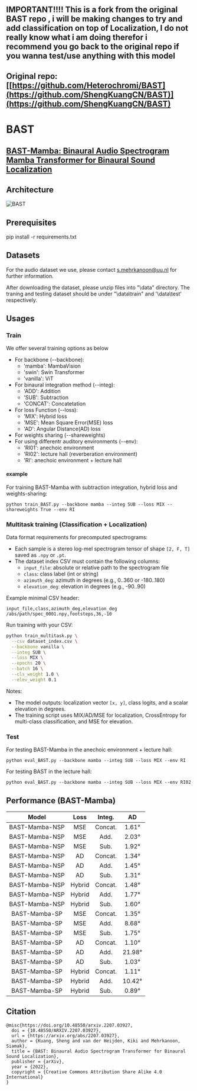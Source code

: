 ## IMPORTANT!!!! This is a fork from the original BAST repo , i will be making changes to try and add classification on top of Localization, I do not really know what i am doing therefor i recommend you go back to the original repo if you wanna test/use anything with this model

## Original repo: [[https://github.com/Heterochromi/BAST](https://github.com/ShengKuangCN/BAST)](https://github.com/ShengKuangCN/BAST)


# BAST

[BAST-Mamba: Binaural Audio Spectrogram Mamba Transformer for Binaural Sound Localization]()
---
## Architecture

![BAST](https://github.com/ShengKuangCN/BAST/blob/main/figure/01.BAST_architecture.png)

## Prerequisites

  pip install -r requirements.txt

## Datasets

For the audio dataset we use, please contact s.mehrkanoon@uu.nl for further information.

After downloading the dataset, please unzip files into "\data" directory. The traning and testing dataset should be under "\data\train" and '\data\test' respectively.

## Usages

### Train
We offer several training options as below
* For backbone (--backbone):
  * 'mamba': MambaVision
  * 'swin': Swin Transformer
  * 'vanilla': ViT
* For binaural integration method (--integ): 
   * 'ADD': Addition 
   * 'SUB': Subtraction
   * 'CONCAT': Concatetation
* For loss Function (--loss): 
   * 'MIX': Hybrid loss
   * 'MSE': Mean Square Error(MSE) loss
   * 'AD': Angular Distance(AD) loss
* For weights sharing (--shareweights)
* For using differentr auditory environments (--env): 
   * 'RI01': anechoic environment
   * 'RI02': lecture hall (reverberation environment)
   * 'RI': anechoic environment + lecture hall

#### example
For training BAST-Mamba with subtraction integration, hybrid loss and weights-sharing:
    
    python train_BAST.py --backbone mamba --integ SUB --loss MIX --shareweights True --env RI

### Multitask training (Classification + Localization)

Data format requirements for precomputed spectrograms:
- Each sample is a stereo log-mel spectrogram tensor of shape `[2, F, T]` saved as `.npy` or `.pt`.
- The dataset index CSV must contain the following columns:
  - `input_file`: absolute or relative path to the spectrogram file
  - `class`: class label (int or string)
  - `azimuth_deg`: azimuth in degrees (e.g., 0..360 or -180..180)
  - `elevation_deg`: elevation in degrees (e.g., -90..90)

Example minimal CSV header:

```csv
input_file,class,azimuth_deg,elevation_deg
/abs/path/spec_0001.npy,footsteps,36,-10
```

Run training with your CSV:

```bash
python train_multitask.py \
  --csv dataset_index.csv \
  --backbone vanilla \
  --integ SUB \
  --loss MIX \
  --epochs 20 \
  --batch 16 \
  --cls_weight 1.0 \
  --elev_weight 0.1
```

Notes:
- The model outputs: localization vector `[x, y]`, class logits, and a scalar elevation in degrees.
- The training script uses MIX/AD/MSE for localization, CrossEntropy for multi-class classification, and MSE for elevation.

### Test

For testing BAST-Mamba in the anechoic environment + lecture hall:
    
    python eval_BAST.py --backbone mamba --integ SUB --loss MIX --env RI

For testing BAST in the lecture hall:

    python eval_BAST.py --backbone mamba --integ SUB --loss MIX --env RI02

## Performance (BAST-Mamba)

Model | Loss | Integ. | AD
:---: | :---: | :---: | :---: 
BAST-Mamba-NSP  | MSE | Concat. | 1.61° 
BAST-Mamba-NSP  | MSE | Add. | 2.03° 
BAST-Mamba-NSP  | MSE | Sub. | 1.92° 
BAST-Mamba-NSP  | AD | Concat. |1.34° 
BAST-Mamba-NSP  | AD | Add. |1.45° 
BAST-Mamba-NSP  | AD | Sub. |1.31° 
BAST-Mamba-NSP  | Hybrid | Concat. |1.48° 
BAST-Mamba-NSP  | Hybrid | Add. |1.77° 
BAST-Mamba-NSP  | Hybrid | Sub. |1.60° 
BAST-Mamba-SP  | MSE | Concat. |1.35° 
BAST-Mamba-SP  | MSE | Add. |8.68° 
BAST-Mamba-SP  | MSE | Sub. |1.75° 
BAST-Mamba-SP  | AD | Concat. |1.10° 
BAST-Mamba-SP  | AD | Add. |21.98° 
BAST-Mamba-SP  | AD | Sub. |1.03°
BAST-Mamba-SP  | Hybrid | Concat. |1.11°
BAST-Mamba-SP  | Hybrid | Add. |10.42°
BAST-Mamba-SP  | Hybrid | Sub. |0.89°

## Citation

    @misc{https://doi.org/10.48550/arxiv.2207.03927,
      doi = {10.48550/ARXIV.2207.03927},
      url = {https://arxiv.org/abs/2207.03927},
      author = {Kuang, Sheng and van der Heijden, Kiki and Mehrkanoon, Siamak},
      title = {BAST: Binaural Audio Spectrogram Transformer for Binaural Sound Localization},
      publisher = {arXiv},
      year = {2022},
      copyright = {Creative Commons Attribution Share Alike 4.0 International}
    }

